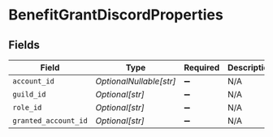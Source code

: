# BenefitGrantDiscordProperties


## Fields

| Field                   | Type                    | Required                | Description             |
| ----------------------- | ----------------------- | ----------------------- | ----------------------- |
| `account_id`            | *OptionalNullable[str]* | :heavy_minus_sign:      | N/A                     |
| `guild_id`              | *Optional[str]*         | :heavy_minus_sign:      | N/A                     |
| `role_id`               | *Optional[str]*         | :heavy_minus_sign:      | N/A                     |
| `granted_account_id`    | *Optional[str]*         | :heavy_minus_sign:      | N/A                     |